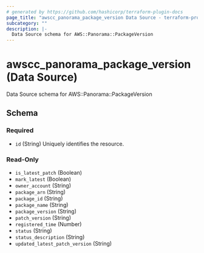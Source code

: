 ```yaml
---
# generated by https://github.com/hashicorp/terraform-plugin-docs
page_title: "awscc_panorama_package_version Data Source - terraform-provider-awscc"
subcategory: ""
description: |-
  Data Source schema for AWS::Panorama::PackageVersion
---
```


# awscc_panorama_package_version (Data Source)

Data Source schema for AWS::Panorama::PackageVersion



<!-- schema generated by tfplugindocs -->
## Schema

### Required

- `id` (String) Uniquely identifies the resource.

### Read-Only

- `is_latest_patch` (Boolean)
- `mark_latest` (Boolean)
- `owner_account` (String)
- `package_arn` (String)
- `package_id` (String)
- `package_name` (String)
- `package_version` (String)
- `patch_version` (String)
- `registered_time` (Number)
- `status` (String)
- `status_description` (String)
- `updated_latest_patch_version` (String)
